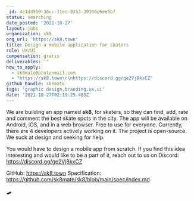 ```yaml
---
_id: 4e1dd910-36cc-11ec-9353-39160e6ee5b7
status: searching
date_posted: '2021-10-27'
layout: jobs
organization: sk8
org_url: 'https://sk8.town'
title: Design a mobile application for skaters
role: UX/UI
compensation: gratis
deliverables: ''
how_to_apply:
  - sk8mate@protonmail.com
  - "https://sk8.town\r\nhttps://discord.gg/ge2Vj8kxCZ"
github_handle: sk8mate
tags: 'graphic design,branding,ux,ui'
date: '2021-10-27T02:19:25.483Z'
---
```

We are building an app named **sk8**, for skaters, so they can find, add, rate and comment the best skate spots in the city. The app will be available on Android, iOS, and in a web browser. Free to use for everyone. Currently, there are 4 developers actively working on it. The project is open-source. We suck at design and seeking for help.

You would have to design a mobile app from scratch. If you find this idea interesting and would like to be a part of it, reach out to us on Discord: https://discord.gg/ge2Vj8kxCZ

GitHub: https://sk8.town
Specification: https://github.com/sk8mate/sk8/blob/main/spec/index.md

🛹
